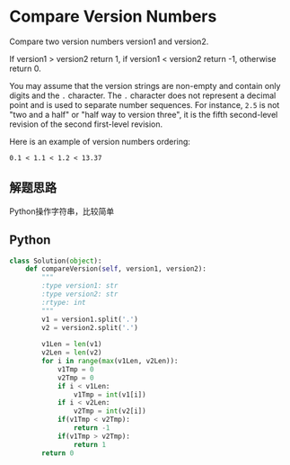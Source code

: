 Compare Version Numbers
===
Compare two version numbers version1 and version2.

If version1 > version2 return 1, if version1 < version2 return -1, otherwise return 0.

You may assume that the version strings are non-empty and contain only digits and the `.` character.
The `.` character does not represent a decimal point and is used to separate number sequences.
For instance, `2.5` is not "two and a half" or "half way to version three", it is the fifth second-level revision of the second first-level revision.

Here is an example of version numbers ordering:
```
0.1 < 1.1 < 1.2 < 13.37
```
## 解题思路

Python操作字符串，比较简单

## Python
```Python
class Solution(object):
    def compareVersion(self, version1, version2):
        """
        :type version1: str
        :type version2: str
        :rtype: int
        """
        v1 = version1.split('.')
        v2 = version2.split('.')
        
        v1Len = len(v1)
        v2Len = len(v2)
        for i in range(max(v1Len, v2Len)):
            v1Tmp = 0
            v2Tmp = 0
            if i < v1Len:
                v1Tmp = int(v1[i])
            if i < v2Len:
                v2Tmp = int(v2[i])
            if(v1Tmp < v2Tmp):
                return -1
            if(v1Tmp > v2Tmp):
                return 1
        return 0
```
